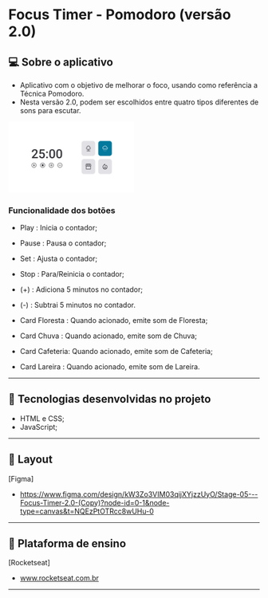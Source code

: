 # Focus Timer - Pomodoro (versão 2.0)

## 💻 Sobre o aplicativo
- Aplicativo com o objetivo de melhorar o foco, usando como referência a Técnica Pomodoro.
- Nesta versão 2.0, podem ser escolhidos entre quatro tipos diferentes de sons para escutar.

<img alt="Imagem do Projeto" src="./images/projetoFocusTimer2.png" width="50%">

### Funcionalidade dos botões
- Play  : Inicia o contador;<br/>
- Pause : Pausa o contador;<br/>
- Set   : Ajusta o contador;<br/>
- Stop  : Para/Reinicia o contador;<br/>
- (+)   : Adiciona 5 minutos no contador;<br/>
- (-)   : Subtrai 5 minutos no contador.<br/>

- Card Floresta : Quando acionado, emite som de Floresta;<br/>
- Card Chuva    : Quando acionado, emite som de Chuva;<br/>
- Card Cafeteria: Quando acionado, emite som de Cafeteria;<br/>
- Card Lareira  : Quando acionado, emite som de Lareira.<br/>

---

## 🚀 Tecnologias desenvolvidas no projeto
- HTML e CSS;<br/>
- JavaScript;<br/>

---

## 🔖 Layout
[Figma]
- https://www.figma.com/design/kW3Zo3VIM03qijXYjzzUyO/Stage-05---Focus-Timer-2.0-(Copy)?node-id=0-1&node-type=canvas&t=NQEzPtOTRcc8wUHu-0

---

## :memo: Plataforma de ensino
[Rocketseat]
- www.rocketseat.com.br

---



